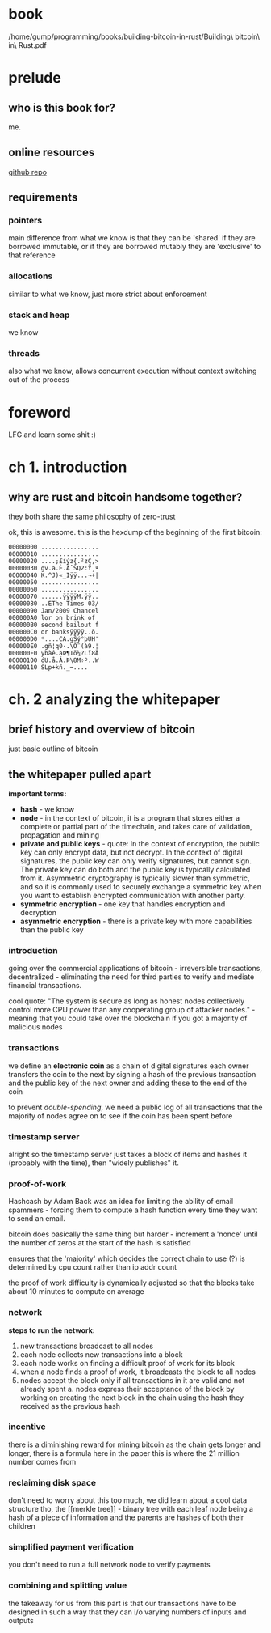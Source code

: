 # book
/home/gump/programming/books/building-bitcoin-in-rust/Building\ bitcoin\ in\ Rust.pdf
# prelude
## who is this book for?
me.
## online resources
[github repo](https://github.com/braiins/building-bitcoin-in-rust)
## requirements
### pointers
main difference from what we know is that they can be 'shared' if they are borrowed immutable, or if they are borrowed mutably they are 'exclusive' to that reference
### allocations
similar to what we know, just more strict about enforcement
### stack and heap
we know
### threads
also what we know, allows concurrent execution without context switching out of the process
# foreword
LFG and learn some shit :)
# ch 1. introduction
## why are rust and bitcoin handsome together?
they both share the same philosophy of zero-trust

ok, this is awesome. this is the hexdump of the beginning of the first bitcoin:
```
00000000 ................
00000010 ................
00000020 ....;£íýz{.²zÇ,>
00000030 gv.a.È.ÃˆŠQ2:Ÿ¸ª
00000040 K.^J)«_Iÿÿ...¬+|
00000050 ................
00000060 ................
00000070 ......ÿÿÿÿM.ÿÿ..
00000080 ..EThe Times 03/
00000090 Jan/2009 Chancel
000000A0 lor on brink of 
000000B0 second bailout f
000000C0 or banksÿÿÿÿ..ò.
000000D0 *....CA.gŠý°þUH'
000000E0 .gñ¦q0·.\Ö¨(à9.¦
000000F0 ybàê.aÞ¶Iö¼?Lï8Ä
00000100 óU.å.Á.Þ\8M÷º..W
00000110 ŠLp+kñ._¬....
```
# ch. 2 analyzing the whitepaper
## brief history and overview of bitcoin
just basic outline of bitcoin
## the whitepaper pulled apart
__important terms:__
- __hash__ - we know
- __node__ - in the context of bitcoin, it is a program that stores either a complete or partial part of the timechain, and takes care of validation, propagation and mining
- __private and public keys__ - quote:
    In the context of encryption, the public key can only encrypt data, but not decrypt. In the context of digital signatures, the public key can only verify signatures, but cannot sign. The private key can do both and the public key is typically calculated from it. Asymmetric cryptography is typically slower than symmetric, and so it is commonly used to securely exchange a symmetric key when you want to establish encrypted communication with another party.
- __symmetric encryption__ - one key that handles encryption and decryption
- __asymmetric encryption__ - there is a private key with more capabilities than the public key
### introduction
going over the commercial applications of bitcoin - irreversible transactions, decentralized - eliminating the need for third parties to verify and mediate financial transactions.

cool quote:
"The system is secure as long as honest nodes collectively control more CPU power than any cooperating group of attacker nodes." - meaning that you could take over the blockchain if you got a majority of malicious nodes
### transactions
we define an __electronic coin__ as a chain of digital signatures
    each owner transfers the coin to the next by signing a hash of the previous transaction and the public key of the next owner and adding these to the end of the coin

to prevent _double-spending_, we need a public log of all transactions that the majority of nodes agree on to see if the coin has been spent before
### timestamp server
alright so the timestamp server just takes a block of items and hashes it
(probably with the time), then "widely publishes" it.
### proof-of-work
Hashcash by Adam Back was an idea for limiting the ability of email spammers - forcing them to compute a hash function every time they want to send an email.

bitcoin does basically the same thing but harder - increment a 'nonce' until the number of zeros at the start of the hash is satisfied

ensures that the 'majority' which decides the correct chain to use (?) is determined by cpu count rather than ip addr count

the proof of work difficulty is dynamically adjusted so that the blocks take about 10 minutes to compute on average
### network
__steps to run the network:__
1. new transactions broadcast to all nodes
2. each node collects new transactions into a block
3. each node works on finding a difficult proof of work for its block
4. when a node finds a proof of work, it broadcasts the block to all nodes
5. nodes accept the block only if all transactions in it are valid and not already spent
    a. nodes express their acceptance of the block by working on creating the next block in the chain using the hash they received as the previous hash
### incentive
there is a diminishing reward for mining bitcoin as the chain gets longer and longer, there is a formula here in the paper
    this is where the 21 million number comes from
### reclaiming disk space
don't need to worry about this too much, we did learn about a cool data structure tho, the [[merkle tree]] - binary tree with each leaf node being a hash of a piece of information and the parents are hashes of both their children
### simplified payment verification
you don't need to run a full network node to verify payments
### combining and splitting value
the takeaway for us from this part is that our transactions have to be designed in such a way that they can i/o varying numbers of inputs and outputs
